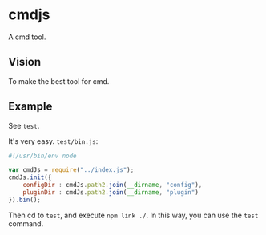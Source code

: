 # cmdjs
A cmd tool.

## Vision
To make the best tool for cmd.

## Example
See `test`.

It's very easy. `test/bin.js`:

```js
#!/usr/bin/env node

var cmdJs = require("../index.js");
cmdJs.init({
    configDir : cmdJs.path2.join(__dirname, "config"),
    pluginDir : cmdJs.path2.join(__dirname, "plugin")
}).bin();
```

Then cd to `test`, and execute `npm link ./`. In this way, you can use the `test` command.
